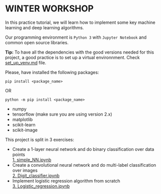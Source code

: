 # WINTER WORKSHOP

In this practice tutorial, we will learn how to implement some key machine learning and deep learning algorithms.

Our programming environment is `Python 3` with `Jupyter Notebook` and common open source libraries.

**Tip:** To have all the dependencies with the good versions needed for this project, a good practice is to set up a virtual environnment. Check [set_up_venv.md](https://github.com/segobrivet/WINTER_WORKSHOP_STARaCom/blob/master/set_up_venv.md) file.

Please, have installed the following packages:  
```
pip install <package_name>
```
OR
```
python -m pip install <package_name>
```

- numpy
- tensorflow (make sure you are using version 2.x)
- matplotlib
- scikit-learn
- scikit-image  

This project is split in 3 exercises:
- Create a 1-layer neural network and do binary classification over data points  <br>
[1. simple_NN.ipynb](https://github.com/segobrivet/WINTER_WORKSHOP_STARaCom/blob/master/1.%20simple_NN.ipynb)
- Create a convolutional neural network and do multi-label classification over images  <br>
[2. Digit_classifier.ipynb](https://github.com/segobrivet/WINTER_WORKSHOP_STARaCom/blob/master/2.%20Digit_classifier.ipynb)
- Implement logistic regression algorithm from scratch <br>
[3. Logistic_regression.ipynb](https://github.com/segobrivet/WINTER_WORKSHOP_STARaCom/blob/master/3.%20Logistic_regression.ipynb)
